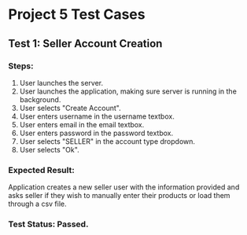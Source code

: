 # Project 5 Test Cases
## Test 1: Seller Account Creation
### Steps:
1. User launches the server.
2. User launches the application, making sure server is running in the background.
3. User selects "Create Account".
4. User enters username in the username textbox. 
5. User enters email in the email textbox. 
6. User enters password in the password textbox.
7. User selects "SELLER" in the account type dropdown.
8. User selects "Ok".

### Expected Result: 
Application creates a new seller user with the information provided and asks seller 
if they wish to manually enter their products or load them through a csv file.

### Test Status: Passed.
